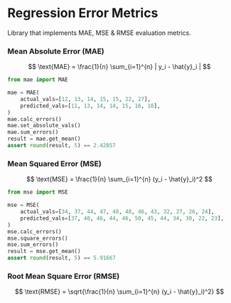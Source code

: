 # Regression Error Metrics
Library that implements MAE, MSE & RMSE evaluation metrics.

### Mean Absolute Error (MAE)

$$
\text{MAE} = \frac{1}{n} \sum_{i=1}^{n} | y_i - \hat{y}_i |
$$

```python
from mae import MAE

mae = MAE(
    actual_vals=[12, 13, 14, 15, 15, 22, 27],
    predicted_vals=[11, 13, 14, 14, 15, 16, 18],
)
mae.calc_errors()
mae.set_absolute_vals()
mae.sum_errors()
result = mae.get_mean()
assert round(result, 5) == 2.42857
```

### Mean Squared Error (MSE)

$$
\text{MSE} = \frac{1}{n} \sum_{i=1}^{n} (y_i - \hat{y}_i)^2
$$

```python
from mse import MSE

mse = MSE(
    actual_vals=[34, 37, 44, 47, 48, 48, 46, 43, 32, 27, 26, 24],
    predicted_vals=[37, 40, 46, 44, 46, 50, 45, 44, 34, 30, 22, 23],
)
mse.calc_errors()
mse.square_errors()
mse.sum_errors()
result = mse.get_mean()
assert round(result, 5) == 5.91667
```

### Root Mean Square Error (RMSE)

$$
\text{RMSE} = \sqrt{\frac{1}{n} \sum_{i=1}^{n} (y_i - \hat{y}_i)^2}
$$

